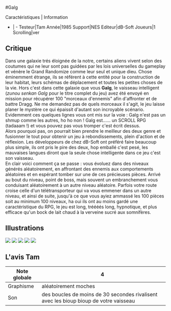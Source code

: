 #Galg

Caractéristiques | Information
- | -
Testeur|Tam
Année|1985
Support|NES
Editeur|dB-Soft
Joueurs|1
Scrolling|ver

## Critique
Dans une galaxie trés éloignée de la notre, certains aliens vivent selon des coutumes qui ne leur sont pas guidées par les lois universelles du gameplay et vénère le Grand Randomize comme leur seul et unique dieu. Chose éminemment étrange, ils se référent à cette entité pour la construction de leur habitat, leurs schémas de déplacement et toutes les petites choses de la vie. Hors c'est dans cette galaxie que vous <b>Galg</b>, le vaisseau intelligent (<i>zunou senkan Galg</i> pour le titre complet du jeu) avez été envoyé en mission pour récupérer 100 "morceaux d'ennemis" afin d'affronter et de battre Dragg. Ne me demandez pas de quels morceaux il s'agit, le jeu laisse planer le mystère ce qui épaissit d'autant son incroyable scénario.<br/>Evidemment ces quelques lignes vous ont mis sur la voie : Galg n'est pas un shmup comme les autres, ho ho non ! Galg est...... un SCROLL RPG (tadaaam !) et vous pouvez pas vous tromper c'est écrit dessus.<br/>Alors pourquoi pas, on pourrait bien prendre le meilleur des deux genre et fusionner le tout pour obtenir un jeu à rebondissements, plein d'action et de réflexion. Les développeurs de chez dB-Soft ont préféré faire beaucoup plus simple, ils ont pris le pire des deux, hop emballé c'est pesé, les mauvaises langues diront que la seule chose intelligente dans ce jeu c'est son vaisseau.<br/>En clair voici comment ça se passe : vous évoluez dans des niveaux générés aléatoirement, en affrontant des ennemis aux comportements aléatoires et en espérant tomber sur une de ces précieuses pièces. Arrivé au bout du niveau, point de boss, mais souvent un embranchement vous conduisant aléatoirement à un autre niveau aléatoire. Parfois votre route croise celle d'un télétransporteur qui va vous emmener dans un autre niveau, et ainsi de suite, jusqu'à ce que vous ayiez ammassé les 100 pièces soit au minimum 100 niveaux, ha oui ils ont au moins gardé une caractéristique du RPG, le jeu est long, tréééés long, hypnotique, et plus efficace qu'un bock de lait chaud à la verveine sucré aux somnifères.

## Illustrations
![](http://www.shmup.com/images/thumbs/img_fiche_1_440.gif)
![](http://www.shmup.com/images/thumbs/img_fiche_2_440.gif)
![](http://www.shmup.com/images/thumbs/)
![](http://www.shmup.com/images/thumbs/)
![](http://www.shmup.com/images/thumbs/)

## L'avis Tam
Note globale|4
-|-
Graphisme|aléatoirement moches
Son|des boucles de moins de 30 secondes rivalisent avec les bioup bioup de votre vaisseau
